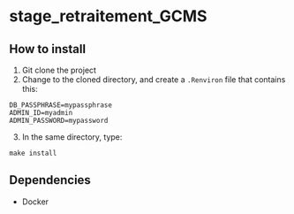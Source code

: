 # stage_retraitement_GCMS

## How to install

1. Git clone the project
2. Change to the cloned directory, and create a `.Renviron` file that contains this:

```
DB_PASSPHRASE=mypassphrase
ADMIN_ID=myadmin
ADMIN_PASSWORD=mypassword
```

3. In the same directory, type:

```
make install
```

## Dependencies

* Docker
